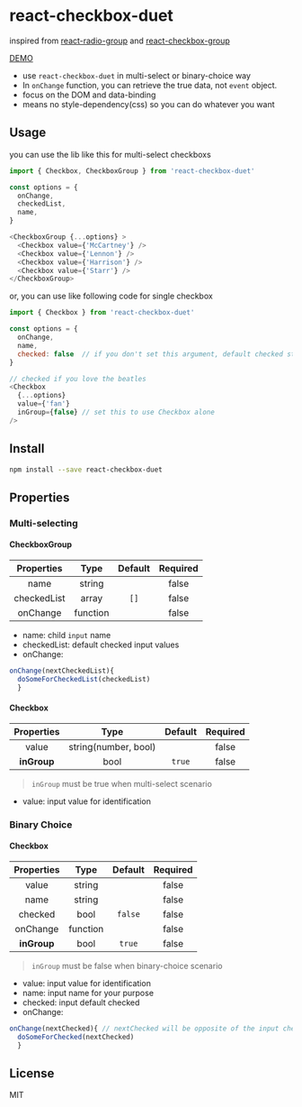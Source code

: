 # react-checkbox-duet

inspired from [react-radio-group](https://github.com/chenglou/react-radio-group) and [react-checkbox-group](https://github.com/ziad-saab/react-checkbox-group)

[DEMO](https://wendellliu.github.io/react-checkbox-duet/)

* use `react-checkbox-duet` in multi-select or binary-choice way
* In `onChange` function, you can retrieve the true data, not `event` object.
* focus on the DOM and data-binding
* means no style-dependency(css) so you can do whatever you want

## Usage
you can use the lib like this for multi-select checkboxs

```javascript
import { Checkbox, CheckboxGroup } from 'react-checkbox-duet'

const options = {
  onChange,
  checkedList,
  name,
}

<CheckboxGroup {...options} >
  <Checkbox value={'McCartney'} />
  <Checkbox value={'Lennon'} />
  <Checkbox value={'Harrison'} />
  <Checkbox value={'Starr'} />
</CheckboxGroup>
```

or, you can use like following code for single checkbox

```javascript
import { Checkbox } from 'react-checkbox-duet'

const options = {
  onChange,
  name,
  checked: false  // if you don't set this argument, default checked state is false
}

// checked if you love the beatles
<Checkbox
  {...options}
  value={'fan'}
  inGroup={false} // set this to use Checkbox alone
/>  
```

## Install

```sh
npm install --save react-checkbox-duet
```

## Properties
### Multi-selecting
#### CheckboxGroup

| Properties | Type | Default | Required |
| :--------: |:----:| :------:| :------: |
| name   | string |        | false |
| checkedList   | array      | `[]` | false|
| onChange | function |    | false|

* name: child `input` name
* checkedList: default checked input values
* onChange:

```js
onChange(nextCheckedList){
  doSomeForCheckedList(checkedList)
  }
```

#### Checkbox
| Properties | Type | Default | Required |
| :--------: |:----:| :------:| :------: |
| value   | string(number, bool) |        | false |
| **inGroup**   | bool      | `true` | false|

> `inGroup` must be true when multi-select scenario

* value: input value for identification

### Binary Choice
#### Checkbox

| Properties | Type | Default | Required |
| :--------: |:----:| :------:| :------: |
| value   | string |        | false |
| name   | string      |  | false|
| checked | bool |  `false`  | false|
| onChange | function |    | false|
| **inGroup**   | bool      | `true` | false|

> `inGroup` must be false when binary-choice scenario

* value: input value for identification
* name: input name for your purpose
* checked: input default checked
* onChange:

```js
onChange(nextChecked){ // nextChecked will be opposite of the input checked before triggering the event
  doSomeForChecked(nextChecked)
  }
```
## License
MIT
